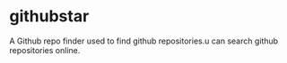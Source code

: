 # githubstar
A Github repo finder used to find github repositories.u can search github repositories online.
